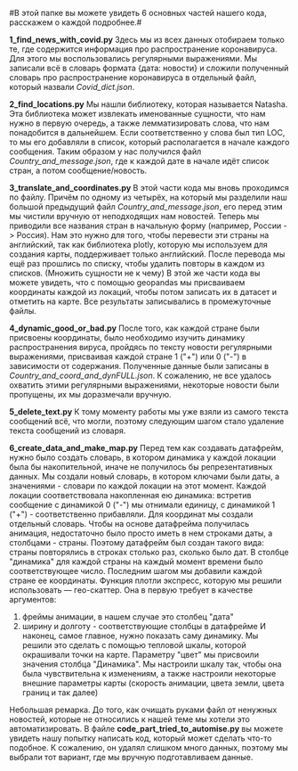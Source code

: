 #В этой папке вы можете увидеть 6 основных частей нашего кода, расскажем о каждой подробнее.#

**1_find_news_with_covid.py** Здесь мы из всех данных отобираем только те, где содержится информация про распространение коронавируса. Для этого мы воспользовались регулярными выражениями. Мы записали всё в словарь формата {дата: новости} и сложили полученный словарь про распространение коронавируса в отдельный файл, который назвали *Covid_dict.json*. 

**2_find_locations.py** Мы нашли библиотеку, которая называется Natasha. Эта библиотека может извлекать именованные сущности, что нам нужно в первую очередь, а также лемматизировать слова, что нам понадобится в дальнейшем. Если соответственно у слова был тип LOC, то мы его добавляли в список, который располагается в начале каждого сообщения. Таким образом у нас получился файл *Country_and_message.json*, где к каждой дате в начале идёт список стран, а потом сообщение/новость.

**3_translate_and_coordinates.py** В этой части кода мы вновь проходимся по файлу. Причём по одному из четырёх, на который мы разделили наш большой предыдущий файл *Country_and_message.json*, его перед этим мы чистили вручную от неподходящих нам новостей. Теперь мы приводили все названия стран в начальную форму (например, России -> Россия). Нам это нужно для того, чтобы перевести эти страны на английский, так как библиотека plotly, которую мы используем для создания карты, поддерживает только английский. После перевода мы ещё раз прошлись по списку, чтобы удалить повторы в каждом из списков. (Множить сущности не к чему) В этой же части кода вы можете увидеть, что с помощью geopandas мы присваиваем координаты каждой из локаций, чтобы потом записать их в датасет и отметить на карте. Все результаты записывались в промежуточные файлы.

**4_dynamic_good_or_bad.py** После того, как каждой стране были присвоены координаты, было необходимо изучить динамику распространения вируса, пройдясь по тексту новости регулярными выражениями, присваивая каждой стране 1 ("+") или 0 ("-") в зависимости от содержания. Полученные данные были записаны в *Country_and_coord_and_dynFULL.json*. К сожалению, не все удалось охватить этими регулярными выражениями, некоторые новости были пропущены, их мы доразмечали вручную.

**5_delete_text.py** К тому моменту работы мы уже взяли из самого текста сообщений всё, что могли, поэтому следующим шагом стало удаление текста сообщений из словаря.

**6_create_data_and_make_map.py** Перед тем как создавать датафрейм, нужно было создать словарь, в котором динамика у каждой локации была бы накопительной, иначе не получилось бы репрезентативных данных. Мы создали новый словарь, в котором ключами были даты, а значениями - словари по каждой локации на этот момент. Каждой локации соответствовала накопленная ею динамика: встретив сообщение с динамикой 0 ("-") мы отнимали единицу, с динамикой 1 ("+") - соответственно прибавляли. Для координат мы создали отдельный словарь.
Чтобы на основе датафрейма получилась анимация, недостаточно было просто иметь в нем строками даты, а столбцами - страны. Поэтому датафрейм был создан такого вида: страны повторялись в строках столько раз, сколько было дат. В столбце "динамика" для каждой страны на каждый момент времени было соответствующее число. Последним шагом мы добавили каждой стране ее координаты. 
Функция плотли экспресс, которую мы решили использовать — гео-скаттер. Она в первую требует в качестве аргументов:
1) фреймы анимации, в нашем случае это столбец "дата"
2) ширину и долготу - соответствующие столбцы в датафрейме
И наконец, самое главное, нужно показать саму динамику. Мы решили это сделать с помощью тепловой шкалы, которой окрашивали точки на карте. Параметру "цвет" мы присвоили значения столбца "Динамика". Мы настроили шкалу так, чтобы она была чувствительна к изменениям, а также настроили некоторые внешние параметры карты (скорость анимации, цвета земли, цвета границ и так далее)

Небольшая ремарка. До того, как очищать руками файл от ненужных новостей, которые не относились к нашей теме мы хотели это автоматизировать. В файле **code_part_tried_to_automise.py** вы можете увидеть нашу попытку написать код, который может сделать что-то подобное. К сожалению, он удалял слишком много данных, поэтому мы выбрали тот вариант, где мы вручную подготавливаем данные.
